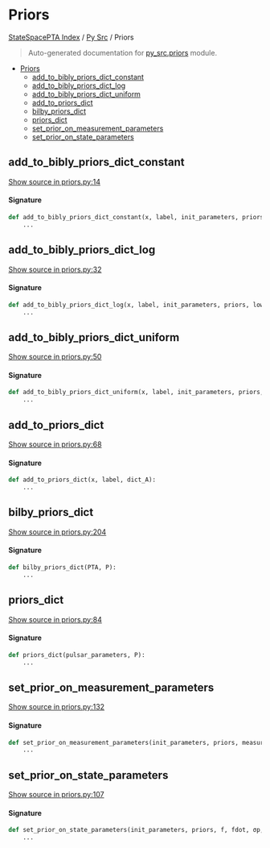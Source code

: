 # Priors

[StateSpacePTA Index](../README.md#statespacepta-index) /
[Py Src](./index.md#py-src) /
Priors

> Auto-generated documentation for [py_src.priors](https://github.com/tomkimpson/StateSpacePTA.jl/blob/pulsar_terms/py_src/priors.py) module.

- [Priors](#priors)
  - [add_to_bibly_priors_dict_constant](#add_to_bibly_priors_dict_constant)
  - [add_to_bibly_priors_dict_log](#add_to_bibly_priors_dict_log)
  - [add_to_bibly_priors_dict_uniform](#add_to_bibly_priors_dict_uniform)
  - [add_to_priors_dict](#add_to_priors_dict)
  - [bilby_priors_dict](#bilby_priors_dict)
  - [priors_dict](#priors_dict)
  - [set_prior_on_measurement_parameters](#set_prior_on_measurement_parameters)
  - [set_prior_on_state_parameters](#set_prior_on_state_parameters)

## add_to_bibly_priors_dict_constant

[Show source in priors.py:14](https://github.com/tomkimpson/StateSpacePTA.jl/blob/pulsar_terms/py_src/priors.py#L14)

#### Signature

```python
def add_to_bibly_priors_dict_constant(x, label, init_parameters, priors):
    ...
```



## add_to_bibly_priors_dict_log

[Show source in priors.py:32](https://github.com/tomkimpson/StateSpacePTA.jl/blob/pulsar_terms/py_src/priors.py#L32)

#### Signature

```python
def add_to_bibly_priors_dict_log(x, label, init_parameters, priors, lower, upper):
    ...
```



## add_to_bibly_priors_dict_uniform

[Show source in priors.py:50](https://github.com/tomkimpson/StateSpacePTA.jl/blob/pulsar_terms/py_src/priors.py#L50)

#### Signature

```python
def add_to_bibly_priors_dict_uniform(x, label, init_parameters, priors, tol):
    ...
```



## add_to_priors_dict

[Show source in priors.py:68](https://github.com/tomkimpson/StateSpacePTA.jl/blob/pulsar_terms/py_src/priors.py#L68)

#### Signature

```python
def add_to_priors_dict(x, label, dict_A):
    ...
```



## bilby_priors_dict

[Show source in priors.py:204](https://github.com/tomkimpson/StateSpacePTA.jl/blob/pulsar_terms/py_src/priors.py#L204)

#### Signature

```python
def bilby_priors_dict(PTA, P):
    ...
```



## priors_dict

[Show source in priors.py:84](https://github.com/tomkimpson/StateSpacePTA.jl/blob/pulsar_terms/py_src/priors.py#L84)

#### Signature

```python
def priors_dict(pulsar_parameters, P):
    ...
```



## set_prior_on_measurement_parameters

[Show source in priors.py:132](https://github.com/tomkimpson/StateSpacePTA.jl/blob/pulsar_terms/py_src/priors.py#L132)

#### Signature

```python
def set_prior_on_measurement_parameters(init_parameters, priors, measurement_model, P):
    ...
```



## set_prior_on_state_parameters

[Show source in priors.py:107](https://github.com/tomkimpson/StateSpacePTA.jl/blob/pulsar_terms/py_src/priors.py#L107)

#### Signature

```python
def set_prior_on_state_parameters(init_parameters, priors, f, fdot, σp, γ, d):
    ...
```